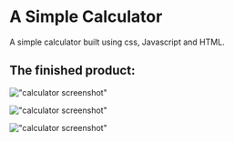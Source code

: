 # A Simple Calculator

A simple calculator built using css, Javascript and HTML.

## The finished product:

!["calculator screenshot"](https://github.com/cascobie/calculator/blob/master/Screen%20Shot%202021-08-12%20at%201.46.06%20PM.png)

!["calculator screenshot"](https://github.com/cascobie/calculator/blob/master/Screen%20Shot%202021-08-12%20at%201.59.08%20PM.png)

!["calculator screenshot"](https://github.com/cascobie/calculator/blob/master/Screen%20Shot%202021-08-12%20at%201.59.17%20PM.png)
